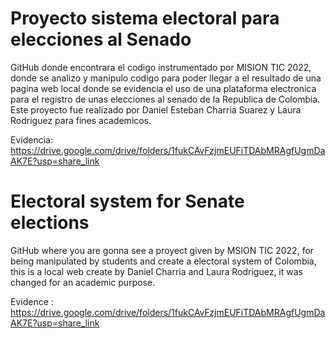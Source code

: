 # Proyecto sistema electoral para elecciones al Senado
GitHub donde encontrara el codigo instrumentado por MISION TIC 2022, donde se analizo y manipulo codigo para poder llegar a el resultado de una pagina web local donde se evidencia el uso de una plataforma electronica para el registro de unas elecciones al senado de la Republica de Colombia.
Este proyecto fue realizado por Daniel Esteban Charria Suarez y Laura Rodriguez para fines academicos.

Evidencia: https://drive.google.com/drive/folders/1fukCAvFzjmEUFiTDAbMRAgfUgmDaAK7E?usp=share_link


# Electoral system for Senate elections

GitHub where you are gonna see a proyect given by MSION TIC 2022, for being manipulated by students and create a electoral system of Colombia, this is a local web create by Daniel Charria and Laura Rodriguez, it was changed for an academic purpose.

Evidence : https://drive.google.com/drive/folders/1fukCAvFzjmEUFiTDAbMRAgfUgmDaAK7E?usp=share_link
